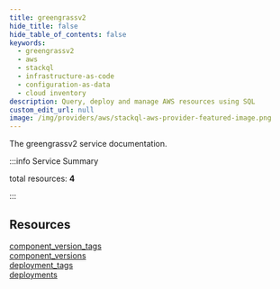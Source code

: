 ```yaml
---
title: greengrassv2
hide_title: false
hide_table_of_contents: false
keywords:
  - greengrassv2
  - aws
  - stackql
  - infrastructure-as-code
  - configuration-as-data
  - cloud inventory
description: Query, deploy and manage AWS resources using SQL
custom_edit_url: null
image: /img/providers/aws/stackql-aws-provider-featured-image.png
---
```


The greengrassv2 service documentation.

:::info Service Summary

<div class="row">
<div class="providerDocColumn">
<span>total resources:&nbsp;<b>4</b></span><br />
</div>
</div>

:::

## Resources
<div class="row">
<div class="providerDocColumn">
<a href="/providers/aws/greengrassv2/component_version_tags/">component_version_tags</a><br />
<a href="/providers/aws/greengrassv2/component_versions/">component_versions</a>
</div>
<div class="providerDocColumn">
<a href="/providers/aws/greengrassv2/deployment_tags/">deployment_tags</a><br />
<a href="/providers/aws/greengrassv2/deployments/">deployments</a>
</div>
</div>